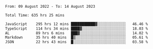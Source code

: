 
<!--START_SECTION:waka-->

```txt
From: 09 August 2022 - To: 14 August 2023

Total Time: 635 hrs 25 mins

JavaScript    295 hrs 12 mins ███████████▓░░░░░░░░░░░░░   46.46 %
TypeScript    114 hrs 34 mins ████▓░░░░░░░░░░░░░░░░░░░░   18.03 %
AL            89 hrs 6 mins   ███▓░░░░░░░░░░░░░░░░░░░░░   14.02 %
Markdown      35 hrs 40 mins  █▒░░░░░░░░░░░░░░░░░░░░░░░   05.61 %
JSON          22 hrs 43 mins  █░░░░░░░░░░░░░░░░░░░░░░░░   03.58 %
```

<!--END_SECTION:waka-->











